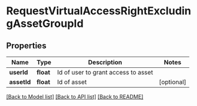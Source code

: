 # RequestVirtualAccessRightExcludingAssetGroupId

## Properties
Name | Type | Description | Notes
------------ | ------------- | ------------- | -------------
**userId** | **float** | Id of user to grant access to asset | 
**assetId** | **float** | Id of asset | [optional] 

[[Back to Model list]](../README.md#documentation-for-models) [[Back to API list]](../README.md#documentation-for-api-endpoints) [[Back to README]](../README.md)


